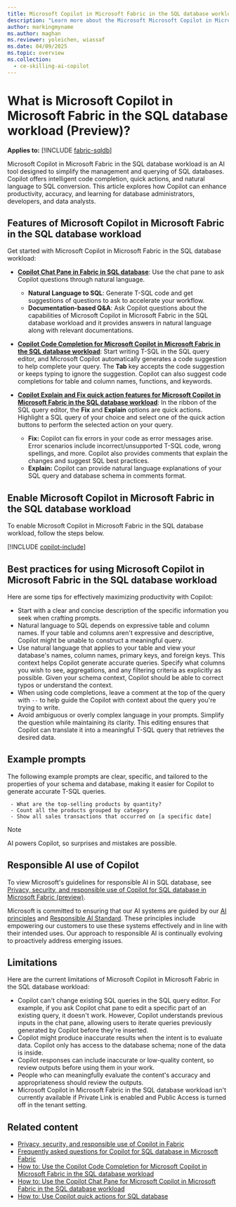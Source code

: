 ```yaml
---
title: Microsoft Copilot in Microsoft Fabric in the SQL database workload Overview
description: "Learn more about the Microsoft Microsoft Copilot in Microsoft Fabric in the SQL database workload, an AI assistant designed to streamline your database tasks."
author: markingmyname
ms.author: maghan
ms.reviewer: yoleichen, wiassaf
ms.date: 04/09/2025
ms.topic: overview
ms.collection:
  - ce-skilling-ai-copilot
---
```


# What is Microsoft Copilot in Microsoft Fabric in the SQL database workload (Preview)?

**Applies to:** [!INCLUDE [fabric-sqldb](../includes/applies-to-version/fabric-sqldb.md)]

Microsoft Copilot in Microsoft Fabric in the SQL database workload is an AI tool designed to simplify the management and querying of SQL databases. Copilot offers intelligent code completion, quick actions, and natural language to SQL conversion. This article explores how Copilot can enhance productivity, accuracy, and learning for database administrators, developers, and data analysts.

## Features of Microsoft Copilot in Microsoft Fabric in the SQL database workload

Get started with Microsoft Copilot in Microsoft Fabric in the SQL database workload:

- **[Copilot Chat Pane in Fabric in SQL database](copilot-chat-pane.md)**: Use the chat pane to ask Copilot questions through natural language.
  - **Natural Language to SQL**: Generate T-SQL code and get suggestions of questions to ask to accelerate your workflow.
  - **Documentation-based Q&A**: Ask Copilot questions about the capabilities of Microsoft Copilot in Microsoft Fabric in the SQL database workload and it provides answers in natural language along with relevant documentations.

- **[Copilot Code Completion for Microsoft Copilot in Microsoft Fabric in the SQL database workload](copilot-code-completion.md)**: Start writing T-SQL in the SQL query editor, and Microsoft Copilot automatically generates a code suggestion to help complete your query. The **Tab** key accepts the code suggestion or keeps typing to ignore the suggestion. Copilot can also suggest code completions for table and column names, functions, and keywords.

- **[Copilot Explain and Fix quick action features for Microsoft Copilot in Microsoft Fabric in the SQL database workload](copilot-quick-actions.md)**: In the ribbon of the SQL query editor, the **Fix** and **Explain** options are quick actions. Highlight a SQL query of your choice and select one of the quick action buttons to perform the selected action on your query.
  - **Fix:** Copilot can fix errors in your code as error messages arise. Error scenarios include incorrect/unsupported T-SQL code, wrong spellings, and more. Copilot also provides comments that explain the changes and suggest SQL best practices.
  - **Explain:** Copilot can provide natural language explanations of your SQL query and database schema in comments format.

## Enable Microsoft Copilot in Microsoft Fabric in the SQL database workload

To enable Microsoft Copilot in Microsoft Fabric in the SQL database workload, follow the steps below.

[!INCLUDE [copilot-include](../../includes/copilot-include.md)]

## Best practices for using Microsoft Copilot in Microsoft Fabric in the SQL database workload

Here are some tips for effectively maximizing productivity with Copilot:

- Start with a clear and concise description of the specific information you seek when crafting prompts.
- Natural language to SQL depends on expressive table and column names. If your table and columns aren't expressive and descriptive, Copilot might be unable to construct a meaningful query.
- Use natural language that applies to your table and view your database's names, column names, primary keys, and foreign keys. This context helps Copilot generate accurate queries. Specify what columns you wish to see, aggregations, and any filtering criteria as explicitly as possible. Given your schema context, Copilot should be able to correct typos or understand the context.
- When using code completions, leave a comment at the top of the query with `--` to help guide the Copilot with context about the query you're trying to write.
- Avoid ambiguous or overly complex language in your prompts. Simplify the question while maintaining its clarity. This editing ensures that Copilot can translate it into a meaningful T-SQL query that retrieves the desired data.

## Example prompts

The following example prompts are clear, specific, and tailored to the properties of your schema and database, making it easier for Copilot to generate accurate T-SQL queries.

```copilot-prompt
 - What are the top-selling products by quantity?
 - Count all the products grouped by category
 - Show all sales transactions that occurred on [a specific date]
```

> [!NOTE]
> AI powers Copilot, so surprises and mistakes are possible.

## Responsible AI use of Copilot

To view Microsoft's guidelines for responsible AI in SQL database, see [Privacy, security, and responsible use of Copilot for SQL database in Microsoft Fabric (preview)](/fabric/fundamentals/copilot-database-privacy-security).

Microsoft is committed to ensuring that our AI systems are guided by our [AI principles](https://www.microsoft.com/ai/principles-and-approach/) and [Responsible AI Standard](https://www.microsoft.com/ai/responsible-ai). These principles include empowering our customers to use these systems effectively and in line with their intended uses. Our approach to responsible AI is continually evolving to proactively address emerging issues.

## Limitations

Here are the current limitations of Microsoft Copilot in Microsoft Fabric in the SQL database workload:

- Copilot can't change existing SQL queries in the SQL query editor. For example, if you ask Copilot chat pane to edit a specific part of an existing query, it doesn't work. However, Copilot understands previous inputs in the chat pane, allowing users to iterate queries previously generated by Copilot before they're inserted.
- Copilot might produce inaccurate results when the intent is to evaluate data. Copilot only has access to the database schema; none of the data is inside.
- Copilot responses can include inaccurate or low-quality content, so review outputs before using them in your work.
- People who can meaningfully evaluate the content's accuracy and appropriateness should review the outputs.
- Microsoft Copilot in Microsoft Fabric in the SQL database workload isn't currently available if Private Link is enabled and Public Access is turned off in the tenant setting.

## Related content

- [Privacy, security, and responsible use of Copilot in Fabric](../fundamentals/copilot-privacy-security.md)
- [Frequently asked questions for Copilot for SQL database in Microsoft Fabric](copilot-faq.yml)
- [How to: Use the Copilot Code Completion for Microsoft Copilot in Microsoft Fabric in the SQL database workload](copilot-code-completion.md)
- [How to: Use the Copilot Chat Pane for Microsoft Copilot in Microsoft Fabric in the SQL database workload](copilot-chat-pane.md)
- [How to: Use Copilot quick actions for SQL database](copilot-quick-actions.md)
